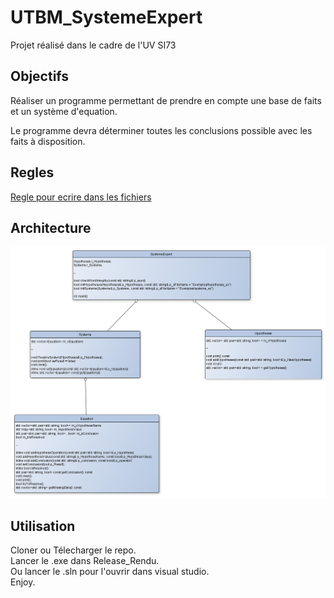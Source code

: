 # UTBM_SystemeExpert

Projet réalisé dans le cadre de l'UV SI73

## Objectifs 

Réaliser un programme permettant de prendre en compte une base de faits et un système d'equation.

Le programme devra déterminer toutes les conclusions possible avec les faits à disposition. 

## Regles 

[Regle pour ecrire dans les fichiers](./Resources/Infos/regles.txt)

## Architecture

![Diagramme de classe](./Resources/Infos/classDiagramm.png)

## Utilisation

Cloner ou Télecharger le repo.  
Lancer le .exe dans Release_Rendu.  
Ou lancer le .sln pour l'ouvrir dans visual studio.  
Enjoy.  
